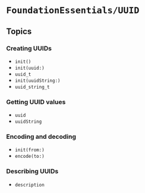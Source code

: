 # ``FoundationEssentials/UUID``

## Topics

### Creating UUIDs

- ``init()``
- ``init(uuid:)``
- ``uuid_t``
- ``init(uuidString:)``
- ``uuid_string_t``

### Getting UUID values

- ``uuid``
- ``uuidString``

### Encoding and decoding

- ``init(from:)``
- ``encode(to:)``

### Describing UUIDs

- ``description``
